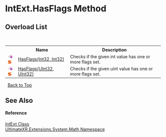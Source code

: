 # IntExt.HasFlags Method 
 


## Overload List
&nbsp;<table><tr><th></th><th>Name</th><th>Description</th></tr><tr><td>![Public method](media/pubmethod.gif "Public method")![Static member](media/static.gif "Static member")</td><td><a href="M_UltimateXR_Extensions_System_Math_IntExt_HasFlags">HasFlags(Int32, Int32)</a></td><td>
Checks if the given int value has one or more flags set.</td></tr><tr><td>![Public method](media/pubmethod.gif "Public method")![Static member](media/static.gif "Static member")</td><td><a href="M_UltimateXR_Extensions_System_Math_IntExt_HasFlags_1">HasFlags(UInt32, UInt32)</a></td><td>
Checks if the given uint value has one or more flags set.</td></tr></table>&nbsp;
<a href="#intext.hasflags-method">Back to Top</a>

## See Also


#### Reference
<a href="T_UltimateXR_Extensions_System_Math_IntExt">IntExt Class</a><br /><a href="N_UltimateXR_Extensions_System_Math">UltimateXR.Extensions.System.Math Namespace</a><br />